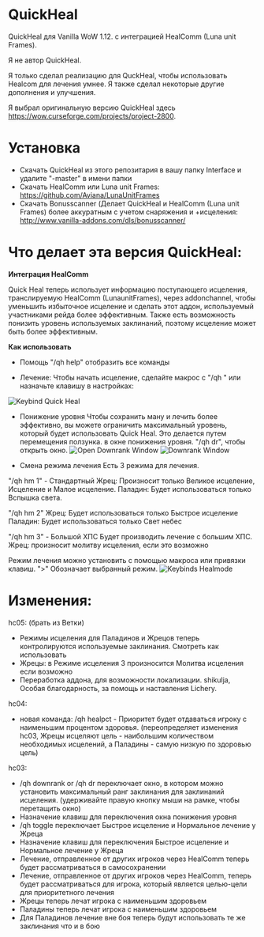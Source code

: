 # QuickHeal
QuickHeal для Vanilla WoW 1.12. с интеграцией HealComm (Luna unit Frames).

Я не автор QuickHeal.

Я только сделал реализацию для QuckHeal, чтобы использовать Healcom для лечения умнее.
Я также сделал некоторые другие дополнения и улучшения.

Я выбрал оригинальную версию QuickHeal здесь https://wow.curseforge.com/projects/project-2800.

# Установка
- Скачать QuickHeal из этого репозитария в вашу папку Interface и удалите "-master" в имени папки
- Скачать HealComm или Luna unit Frames: https://github.com/Aviana/LunaUnitFrames
- Скачать Bonusscanner (Делает QuickHeal и HealComm (Luna unit Frames) более аккуратным с учетом снаряжения и +исцеления: http://www.vanilla-addons.com/dls/bonusscanner/

# Что делает эта версия QuickHeal:

**Интеграция HealComm**

Quick Heal теперь использует информацию поступающего исцеления, транслируемую HealComm (LunaunitFrames), через addonchannel, чтобы уменьшить избыточное исцеление и сделать этот аддон, используемый участниками рейда более эффективным.
Также есть возможность понизить уровень используемых заклинаний, поэтому исцеление может быть более эффективным.

**Как использовать**
- Помощь
"/qh help" отобразить все команды

- Лечение:
Чтобы начать исцеление, сделайте макрос с "/qh " или назначьте клавишу в настройках:

![Keybind Quick Heal](https://empty.link)

- Понижение уровня
Чтобы сохранить ману и лечить более эффективно, вы можете ограничить максимальный уровень, который будет использовать Quick Heal. Это делается путем перемещения ползунка. в окне понижения уровня. "/qh dr", чтобы открыть окно.
![Open Downrank Window](https://empty.link)
![Downrank Window](https://github.com/shikulja/QuickHeal/blob/rework-healmodes-and-max-HPS/screens/dr_Scrn.png?raw=true)

- Смена режима лечения
Есть 3 режима для лечения.

"/qh hm 1" - Стандартный
Жрец: Произносит только Великое исцеление, Исцеление и Малое исцеление.
Паладин: Будет использоваться только Вспышка света.

"/qh hm 2" 
Жрец: Будет использоваться только Быстрое исцеление
Паладин: Будет использоваться только Свет небес
 
"/qh hm 3" - Большой ХПС
Будет производить лечение с большим ХПС.
Жрец: произносит молитву исцеления, если это возможно

Режим лечения можно установить с помощью макроса или привязки клавиш. ">" Обозначает выбранный режим.
![Keybinds Healmode](https://empty.link)

# Изменения:

hc05: (брать из Ветки)
- Режимы исцеления для Паладинов и Жрецов теперь контролируются используемые заклинания. Смотреть как использовать
- Жрецы: в Режиме исцеления 3 произносится Молитва исцеления если возможно
- Переработка аддона, для возможности локализации. shikulja, Особая благодарность, за помощь и наставления Lichery.

hc04:
- новая команда: /qh healpct - Приоритет будет отдаваться игроку с наименьшим процентом здоровья. (переопределяет изменения hc03, Жрецы исцеляют цель - наибольшим количеством необходимых исцелений, а Паладины - самую низкую по здоровью цель)

hc03:
- /qh downrank or /qh dr переключает окно, в котором можно установить максимальный ранг заклинания для заклинаний исцеления. (удерживайте правую кнопку мыши на рамке, чтобы перетащить окно)
- Назначение клавиш для переключения окна понижения уровня
- /qh toggle переключает Быстрое исцеление и Нормальное лечение у Жреца
- Назначение клавиш для переключения Быстрое исцеление и Нормальное лечение у Жреца
- Лечение, отправленное от других игроков через HealComm теперь будет рассматриваться в самосохранении 
- Лечение, отправленное от других игроков через HealComm, теперь будет рассматриваться для игрока, который является целью-цели для приоритетного лечения
- Жрецы теперь лечат игрока с наименьшим здоровьем
- Паладины теперь лечат игрока с наименьшим здоровьем
- Для Паладинов лечение вне боя теперь будут использовать те же заклинания что и в бою
